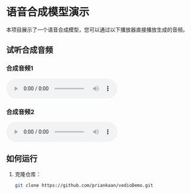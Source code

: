 # 语音合成模型演示

本项目展示了一个语音合成模型，您可以通过以下播放器直接播放生成的音频。

## 试听合成音频

### 合成音频1
<audio controls>
  <source src="https://github.com/priankaan/vedioDemo/blob/main/vedio/jst.MP3" type="audio/mpeg">
  您的浏览器不支持音频播放，请点击 [这里](https://github.com/priankaan/vedioDemo/blob/main/vedio/jst.MP3) 下载并收听音频。
</audio>

### 合成音频2
<audio controls>
  <source src="https://github.com/priankaan/vedioDemo/blob/main/vedio/jst.MP3" type="audio/mpeg">
  您的浏览器不支持音频播放，请点击 [这里](https://github.com/priankaan/vedioDemo/blob/main/vedio/jst.MP3) 下载并收听音频。
</audio>

## 如何运行
1. 克隆仓库：
   ```bash
   git clone https://github.com/priankaan/vedioDemo.git
